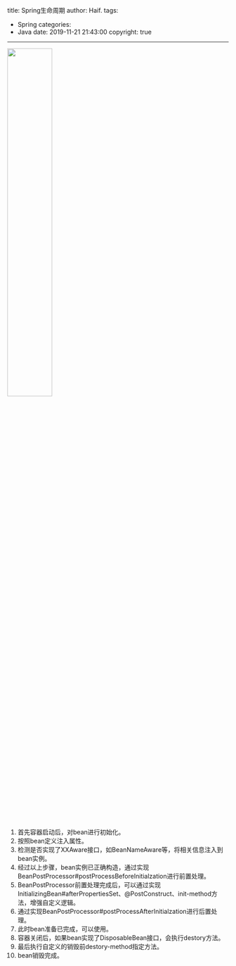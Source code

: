 title: Spring生命周期
author: Haif.
tags:
  - Spring
categories:
  - Java
date: 2019-11-21 21:43:00
copyright: true
---

<img width=45% src="https://haif-cloud.oss-cn-beijing.aliyuncs.com/img/spring.png" >

<br>

1. 首先容器启动后，对bean进行初始化。
2. 按照bean定义注入属性。
3. 检测是否实现了XXAware接口，如BeanNameAware等，将相关信息注入到bean实例。
4. 经过以上步骤，bean实例已正确构造，通过实现BeanPostProcessor#postProcessBeforeInitialzation进行前置处理。
5. BeanPostProcessor前置处理完成后，可以通过实现InitializingBean#afterPropertiesSet、@PostConstruct、init-method方法，增强自定义逻辑。
6. 通过实现BeanPostProcessor#postProcessAfterInitialzation进行后置处理。
7. 此时bean准备已完成，可以使用。
8. 容器关闭后，如果bean实现了DisposableBean接口，会执行destory方法。
9. 最后执行自定义的销毁前destory-method指定方法。
10. bean销毁完成。
